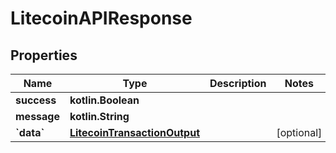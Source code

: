 # LitecoinAPIResponse

## Properties

| Name         | Type                                                          | Description | Notes       |
| ------------ | ------------------------------------------------------------- | ----------- | ----------- |
| **success**  | **kotlin.Boolean**                                            |             |             |
| **message**  | **kotlin.String**                                             |             |             |
| **\`data\`** | [**LitecoinTransactionOutput**](litecointransactionoutput.md) |             | \[optional] |
